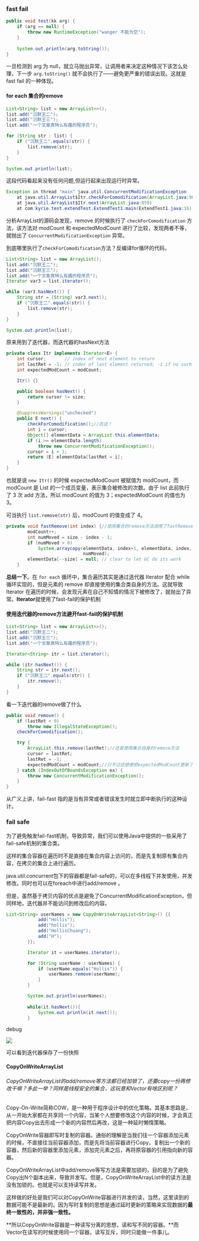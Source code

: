 ### fast fail

```java
public void test(kk arg) {	
	if (arg == null) {
		throw new RuntimeException("wanger 不能为空");
	}
	
	System.out.println(arg.toString());
}
```

一旦检测到 arg 为 null，就立马抛出异常，让调用者来决定这种情况下该怎么处理，下一步 `arg.toString()` 就不会执行了——避免更严重的错误出现。这就是fast fail 的一种体现。

#### for each 集合的remove

```java
List<String> list = new ArrayList<>();
list.add("沉默王二");
list.add("沉默王三");
list.add("一个文章真特么有趣的程序员");

for (String str : list) {
	if ("沉默王二".equals(str)) {
		list.remove(str);
	}
}

System.out.println(list);

```

这段代码看起来没有任何问题,但运行起来出现运行时异常。

```java
Exception in thread "main" java.util.ConcurrentModificationException
	at java.util.ArrayList$Itr.checkForComodification(ArrayList.java:909)
	at java.util.ArrayList$Itr.next(ArrayList.java:859)
	at com.kyrie.test.extendTest.ExtendTest1.main(ExtendTest1.java:16)
```

分析ArrayList的源码会发现，remove 的时候执行了 `checkForComodification` 方法，该方法对 modCount 和 expectedModCount 进行了比较，发现两者不等，就抛出了 `ConcurrentModificationException` 异常。



到底哪里执行了`checkForComodification`方法？反编译for循环的代码，

```java
List<String> list = new ArrayList();
list.add("沉默王二");
list.add("沉默王三");
list.add("一个文章真特么有趣的程序员");
Iterator var3 = list.iterator();

while (var3.hasNext()) {
	String str = (String) var3.next();
	if ("沉默王二".equals(str)) {
		list.remove(str);
	}
}

System.out.println(list);
```

原来用到了迭代器，而迭代器的hasNext方法

```java
private class Itr implements Iterator<E> {
    int cursor;       // index of next element to return
    int lastRet = -1; // index of last element returned; -1 if no such
    int expectedModCount = modCount;

    Itr() {}

    public boolean hasNext() {
        return cursor != size;
    }

    @SuppressWarnings("unchecked")
    public E next() {
        checkForComodification();//在这！
        int i = cursor;
        Object[] elementData = ArrayList.this.elementData;
        if (i >= elementData.length)
            throw new ConcurrentModificationException();
        cursor = i + 1;
        return (E) elementData[lastRet = i];
    }
}
```

也就是说 `new Itr()` 的时候 expectedModCount 被赋值为 modCount，而 modCount 是 List 的一个成员变量，表示集合被修改的次数。由于 list 此前执行了 3 次 add 方法，所以 modCount 的值为 3；expectedModCount 的值也为 3。

可当执行 `list.remove(str)` 后，modCount 的值变成了 4。

```java
private void fastRemove(int index) {//使用集合的remove方法调用了fastRemove，修改了modCount
        modCount++;
        int numMoved = size - index - 1;
        if (numMoved > 0)
            System.arraycopy(elementData, index+1, elementData, index,
                             numMoved);
        elementData[--size] = null; // clear to let GC do its work
    }
```

**总结一下**。在 `for each` 循环中，集合遍历其实是通过迭代器 Iterator 配合 while 循环实现的，但是元素的 remove 却直接使用的集合类自身的方法。这就导致 Iterator 在遍历的时候，会发现元素在自己不知情的情况下被修改了，就抛出了异常。**Iterator**就使用了fast-fail的保护机制

#### 使用迭代器的remove方法避开fast-fail的保护机制

```java
List<String> list = new ArrayList<>();
list.add("沉默王二");
list.add("沉默王三");
list.add("一个文章真特么有趣的程序员");

Iterator<String> itr = list.iterator();

while (itr.hasNext()) {
	String str = itr.next();
	if ("沉默王二".equals(str)) {
		itr.remove();
	}
}
```

看一下迭代器的remove做了什么

```java
public void remove() {
    if (lastRet < 0)
        throw new IllegalStateException();
    checkForComodification();

    try {
        ArrayList.this.remove(lastRet);//还是使用集合自身的remove方法
        cursor = lastRet;
        lastRet = -1;
        expectedModCount = modCount;//只不过还顺便把expectedModCount更新了
    } catch (IndexOutOfBoundsException ex) {
        throw new ConcurrentModificationException();
    }
}

```

从广义上讲，fail-fast 指的是当有异常或者错误发生时就立即中断执行的这种设计。

### fail safe

为了避免触发fail-fast机制，导致异常，我们可以使用Java中提供的一些采用了fail-safe机制的集合类。

这样的集合容器在遍历时不是直接在集合内容上访问的，而是先复制原有集合内容，在拷贝的集合上进行遍历。

java.util.concurrent包下的容器都是fail-safe的，可以在多线程下并发使用，并发修改。同时也可以在foreach中进行add/remove 。

但是，虽然基于拷贝内容的优点是避免了ConcurrentModificationException，但同样地，迭代器并不能访问到修改后的内容。

```java
List<String> userNames = new CopyOnWriteArrayList<String>() {{
            add("Hollis");
            add("hollis");
            add("HollisChuang");
            add("H");
        }};

        Iterator it = userNames.iterator();

        for (String userName : userNames) {
            if (userName.equals("Hollis")) {
                userNames.remove(userName);
            }
        }

        System.out.println(userNames);
        
        while(it.hasNext()){
            System.out.println(it.next());
        }
```

debug

![](C:\Users\kyrie\Pictures\迭代器快照.PNG)

可以看到迭代器保存了一份快照

#### CopyOnWriteArrayList

###### CopyOnWriteArrayList的add/remove等方法都已经加锁了，还要copy一份再修改干嘛？多此一举？同样是线程安全的集合，这玩意和Vector有啥区别呢？

Copy-On-Write简称COW，是一种用于程序设计中的优化策略。其基本思路是，从一开始大家都在共享同一个内容，当某个人想要修改这个内容的时候，才会真正把内容Copy出去形成一个新的内容然后再改，这是一种延时懒惰策略。

CopyOnWrite容器即写时复制的容器。通俗的理解是当我们往一个容器添加元素的时候，不直接往当前容器添加，而是先将当前容器进行Copy，复制出一个新的容器，然后新的容器里添加元素，添加完元素之后，再将原容器的引用指向新的容器。

CopyOnWriteArrayList中add/remove等写方法是需要加锁的，目的是为了避免Copy出N个副本出来，导致并发写。但是，CopyOnWriteArrayList中的读方法是没有加锁的。也就是可以支持读写并发。

这样做的好处是我们可以对CopyOnWrite容器进行并发的读，当然，这里读到的数据可能不是最新的。因为写时复制的思想是通过延时更新的策略来实现数据的**最终一致性的，并非强一致性。**

**所以CopyOnWrite容器是一种读写分离的思想，读和写不同的容器。**而Vector在读写的时候使用同一个容器，读写互斥，同时只能做一件事儿。

